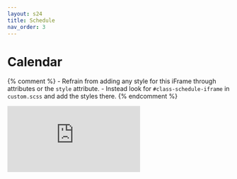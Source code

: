 ```yaml
---
layout: s24
title: Schedule
nav_order: 3
---
```


# Calendar

{% comment %}
    - Refrain from adding any style for this iFrame through attributes or the `style` attribute.
    - Instead look for `#class-schedule-iframe` in `custom.scss` and add the styles there.
{% endcomment %}

<iframe
    id="class-schedule-iframe"
    src="https://calendar.google.com/calendar/embed?src=c_487841261301581bc7e8cbff8803eab268db63541b501019ac1354bc3b12ae28%40group.calendar.google.com&ctz=America%2FNew_York"
    frameborder="0"
    scrolling="no">
</iframe>